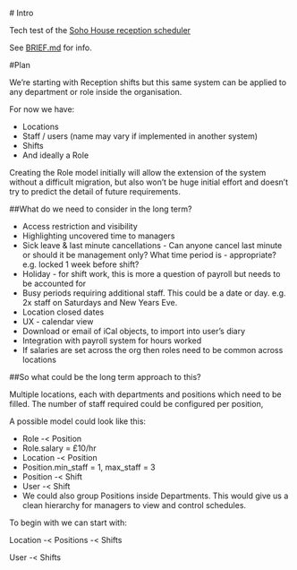 # Intro

Tech test of the [Soho House reception scheduler](https://github.com/SohoHouse/reception-scheduler)

See [BRIEF.md](/BRIEF.md) for info.


#Plan

We’re starting with Reception shifts but this same system can be applied to any department or role inside the organisation.

For now we have:
- Locations
- Staff / users (name may vary if implemented in another system)
- Shifts
- And ideally a Role

Creating the Role model initially will allow the extension of the system without a difficult migration, but also won’t be huge initial effort and doesn’t try to predict the detail of future requirements.

##What do we need to consider in the long term?

- Access restriction and visibility
- Highlighting uncovered time to managers
- Sick leave & last minute cancellations - Can anyone cancel last minute or should it be management only? What time period is - appropriate? e.g. locked 1 week before shift?
- Holiday - for shift work, this is more a question of payroll but needs to be accounted for
- Busy periods requiring additional staff. This could be a date or day. e.g. 2x staff on Saturdays and New Years Eve.
- Location closed dates
- UX - calendar view
- Download or email of iCal objects, to import into user’s diary
- Integration with payroll system for hours worked
- If salaries are set across the org then roles need to be common across locations


##So what could be the long term approach to this?

Multiple locations, each with departments and positions which need to be filled.
The number of staff required could be configured per position,

A possible model could look like this:

- Role -< Position
- Role.salary = £10/hr
- Location -< Position
- Position.min_staff = 1, max_staff = 3
- Position -< Shift
- User -< Shift
- We could also group Positions inside Departments. This would give us a clean hierarchy for managers to view and control schedules.


To begin with we can start with:

Location -< Positions -< Shifts

User -< Shifts
